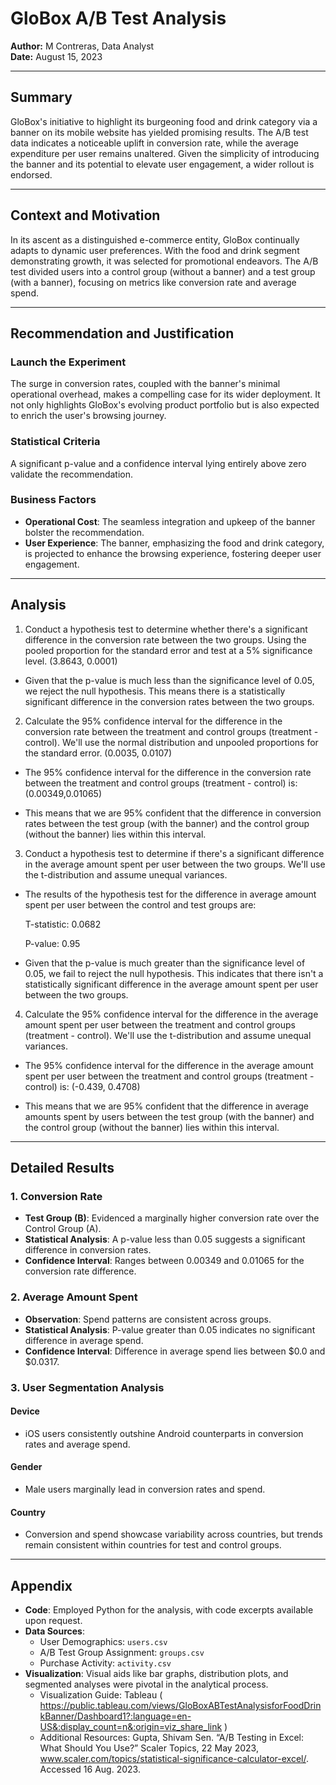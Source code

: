 # GloBox A/B Test Analysis

**Author:** M Contreras, Data Analyst  
**Date:** August 15, 2023

---

## Summary

GloBox's initiative to highlight its burgeoning food and drink category via a banner on its mobile website has yielded promising results. The A/B test data indicates a noticeable uplift in conversion rate, while the average expenditure per user remains unaltered. Given the simplicity of introducing the banner and its potential to elevate user engagement, a wider rollout is endorsed.

---

## Context and Motivation

In its ascent as a distinguished e-commerce entity, GloBox continually adapts to dynamic user preferences. With the food and drink segment demonstrating growth, it was selected for promotional endeavors. The A/B test divided users into a control group (without a banner) and a test group (with a banner), focusing on metrics like conversion rate and average spend.


---

## Recommendation and Justification

### Launch the Experiment

The surge in conversion rates, coupled with the banner's minimal operational overhead, makes a compelling case for its wider deployment. It not only highlights GloBox's evolving product portfolio but is also expected to enrich the user's browsing journey.

### Statistical Criteria

A significant p-value and a confidence interval lying entirely above zero validate the recommendation.

### Business Factors

- **Operational Cost**: The seamless integration and upkeep of the banner bolster the recommendation.
- **User Experience**: The banner, emphasizing the food and drink category, is projected to enhance the browsing experience, fostering deeper user engagement.

---

## Analysis

 1. Conduct a hypothesis test to determine whether there's a significant difference in the conversion rate between the two groups. Using the pooled proportion for the standard error and test at a 5% significance level. 
(3.8643, 0.0001)

- Given that the p-value is much less than the significance level of 0.05, we reject the null hypothesis. This means there is a statistically significant difference in the conversion rates between the two groups.

2. Calculate the 95% confidence interval for the difference in the conversion rate between the treatment and control groups (treatment - control). We'll use the normal distribution and unpooled proportions for the standard error. (0.0035, 0.0107)

- The 95% confidence interval for the difference in the conversion rate between the treatment and control groups (treatment - control) is: (0.00349,0.01065)

- This means that we are 95% confident that the difference in conversion rates between the test group (with the banner) and the control group (without the banner) lies within this interval.

3. Conduct a hypothesis test to determine if there's a significant difference in the average amount spent per user between the two groups. We'll use the t-distribution and assume unequal variances.

- The results of the hypothesis test for the difference in average amount spent per user between the control and test groups are:

    T-statistic: 0.0682

  P-value: 0.95

- Given that the p-value is much greater than the significance level of 0.05, we fail to reject the null hypothesis. This indicates that there isn't a statistically significant difference in the average amount spent per user between the two groups.

4. Calculate the 95% confidence interval for the difference in the average amount spent per user between the treatment and control groups (treatment - control). We'll use the t-distribution and assume unequal variances.

- The 95% confidence interval for the difference in the average amount spent per user between the treatment and control groups (treatment - control) is: (-0.439, 0.4708)

- This means that we are 95% confident that the difference in average amounts spent by users between the test group (with the banner) and the control group (without the banner) lies within this interval.


---

## Detailed Results

### 1. Conversion Rate

- **Test Group (B)**: Evidenced a marginally higher conversion rate over the Control Group (A).
- **Statistical Analysis**: A p-value less than 0.05 suggests a significant difference in conversion rates.
- **Confidence Interval**: Ranges between 0.00349 and 0.01065 for the conversion rate difference.

### 2. Average Amount Spent

- **Observation**: Spend patterns are consistent across groups.
- **Statistical Analysis**: P-value greater than 0.05 indicates no significant difference in average spend.
- **Confidence Interval**: Difference in average spend lies between $0.0 and $0.0317.


### 3. User Segmentation Analysis

#### Device

- iOS users consistently outshine Android counterparts in conversion rates and average spend.


#### Gender

- Male users marginally lead in conversion rates and spend.


#### Country

- Conversion and spend showcase variability across countries, but trends remain consistent within countries for test and control groups.


---

## Appendix

- **Code**: Employed Python for the analysis, with code excerpts available upon request.
- **Data Sources**:  
    - User Demographics: `users.csv`
    - A/B Test Group Assignment: `groups.csv`
    - Purchase Activity: `activity.csv`
- **Visualization**: Visual aids like bar graphs, distribution plots, and segmented analyses were pivotal in the analytical process.
    - Visualization Guide: Tableau ( https://public.tableau.com/views/GloBoxABTestAnalysisforFoodDrinkBanner/Dashboard1?:language=en-US&:display_count=n&:origin=viz_share_link )
    -	Additional Resources: Gupta, Shivam Sen. “A/B Testing in Excel: What Should You Use?” Scaler Topics, 22 May 2023, www.scaler.com/topics/statistical-significance-calculator-excel/. Accessed 16 Aug. 2023.
